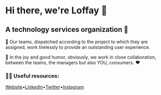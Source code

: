 # Hi there, we're Loffay 👋
## A technology services organization 📱
<p>🙋‍ Our teams, dispatched according to the project to which they are assigned, work tirelessly to provide an outstanding user experience.</p>

<p>🥳 In the joy and good humor, obviously, we work in close collaboration, between the teams, the managers but also YOU, consumers. ❤️</p>

<div>
  <h3>👩‍💻 Useful resources: </h3>
  <div style="display: flex">
    <a href="https://loffay.com" target="_blank">Website</a> &bull;
    <a href="https://www.linkedin.com/company/loffay" target="_blank">LinkedIn</a> &bull;
    <a href="#" target="_blank">Twitter</a> &bull;
    <a href="#" target="_blank">Instagram</a>
  </div>
</div>
